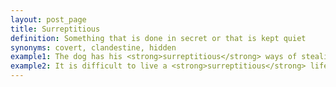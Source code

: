 ```yaml
---
layout: post_page
title: Surreptitious
definition: Something that is done in secret or that is kept quiet
synonyms: covert, clandestine, hidden
example1: The dog has his <strong>surreptitious</strong> ways of stealing table scraps behind my back.
example2: It is difficult to live a <strong>surreptitious</strong> life in a house full of snoopy people.
---
```

